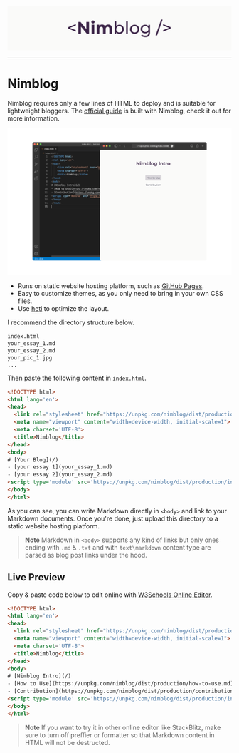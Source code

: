 ![Header](pic/header.png)

---

# Nimblog

Nimblog requires only a few lines of HTML to deploy and is suitable for lightweight bloggers. The [official guide](https://nimblog.vercel.app/) is built with Nimblog, check it out for more information.

![Nimblog](pic/front_1.png)

* Runs on static website hosting platform, such as [GitHub Pages](https://pages.github.com/).
* Easy to customize themes, as you only need to bring in your own CSS files.
* Use [heti](https://github.com/sivan/heti) to optimize the layout.

I recommend the directory structure below.

```
index.html
your_essay_1.md
your_essay_2.md
your_pic_1.jpg
...
```

Then paste the following content in `index.html`.

```html
<!DOCTYPE html>
<html lang='en'>
<head>
  <link rel="stylesheet" href="https://unpkg.com/nimblog/dist/production/index.css">
  <meta name="viewport" content="width=device-width, initial-scale=1">
  <meta charset='UTF-8'>
  <title>Nimblog</title>
</head>
<body>
# [Your Blog](/)
- [your essay 1](your_essay_1.md)
- [your essay 2](your_essay_2.md)
<script type='module' src='https://unpkg.com/nimblog/dist/production/index.css'></script>
</body>
</html>
```

As you can see, you can write Markdown directly in `<body>` and link to your Markdown documents. Once you're done, just upload this directory to a static website hosting platform.

> **Note**
> Markdown in `<body>` supports any kind of links but only ones ending with `.md` & `.txt` and with `text\markdown` content type are parsed as blog post links under the hood.

## Live Preview

Copy & paste code below to edit online with [W3Schools Online Editor](https://www.w3schools.com/tryit/tryit.asp?filename=tryhtml_hello).

```html
<!DOCTYPE html>
<html lang='en'>
<head>
  <link rel="stylesheet" href="https://unpkg.com/nimblog/dist/production/index.css">
  <meta name="viewport" content="width=device-width, initial-scale=1">
  <meta charset='UTF-8'>
  <title>Nimblog</title>
</head>
<body>
# [Nimblog Intro](/)
- [How to Use](https://unpkg.com/nimblog/dist/production/how-to-use.md)
- [Contribution](https://unpkg.com/nimblog/dist/production/contribution.md)
<script type='module' src='https://unpkg.com/nimblog/dist/production/index.js'></script>
</body>
</html>
```

> **Note**
> If you want to try it in other online editor like StackBlitz, make sure to turn off preffier or formatter so that Markdown content in HTML will not be destructed. 
